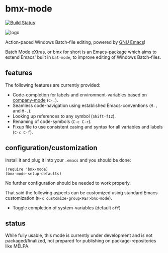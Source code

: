 
# bmx-mode

[![Build Status](https://api.travis-ci.org/josteink/bmx-mode.svg?branch=master)](https://travis-ci.org/josteink/bmx-mode)

![logo](https://raw.githubusercontent.com/josteink/bmx-mode/master/logo.png)

Action-paced Windows Batch-file editing, powered by [GNU Emacs](https://www.gnu.org/software/emacs/)!

Batch Mode eXtras, or bmx for short is an Emacs-package which aims to
extend Emacs' built in `bat-mode`, to improve editing of Windows
Batch-files.

## features

The following features are currently provided:

* Code-completion for labels and environment-variables based on [company-mode](https://company-mode.github.io/) (`C-.`).
* Seamless code-navigation using established Emacs-conventions (`M-,` and `M-.`).
* Looking up references to any symbol (`Shift-f12`).
* Renaming of code-symbols (`C-c C-r`).
* Fixup file to use consistent casing and syntax for all variables and labels (`C-c C-f`).

## configuration/customization

Install it and plug it into your `.emacs` and you should be done:

````elisp
(require 'bmx-mode)
(bmx-mode-setup-defaults)
````

No further configuration should be needed to work properly.

That said the following aspects can be customized using standard Emacs-customization (`M-x customize-group<RET>bmx-mode`).

* Toggle completion of system-variables (default `off`)

## status

While fully usable, this mode is currently under development and is
not packaged/finalized, not prepared for publishing on
package-repositories like MELPA.

